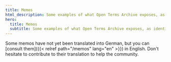 ```yaml
---
title: Memos
html_description: Some examples of what Open Terms Archive exposes, as identified by independent contributors.
hero:
  title: Memos
  subtitle: Some examples of what Open Terms Archive exposes, as identified by independent contributors
---
```


Some memos have not yet been translated into German, but you can [consult them]({{< relref path=\"/memos\" lang="en" >}}) in English. Don't hesitate to contribute to their translation to help the community.
